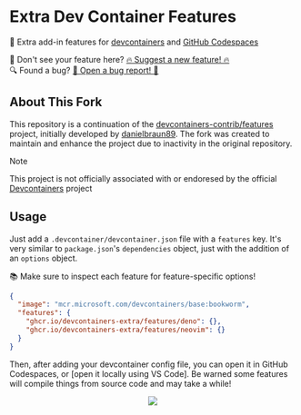 # Extra Dev Container Features

🐳 Extra add-in features for
[devcontainers](https://code.visualstudio.com/docs/devcontainers/containers) and
[GitHub Codespaces](https://github.com/features/codespaces)

👀 Don't see your feature here? [🔥 Suggest a new feature! 🔥](https://github.com/devcontainers-extra/features/issues/new?template=suggest-feature.yaml) \
🔍 Found a bug? [🐞 Open a bug report! 🐞](https://github.com/devcontainers-extra/features/issues/new?template=feature-bug-report.yaml)

## About This Fork

This repository is a continuation of the [devcontainers-contrib/features](https://github.com/devcontainers-contrib/features) project, initially developed by [danielbraun89](https://github.com/danielbraun89). The fork was created to maintain and enhance the project due to inactivity in the original repository.

> [!NOTE]
> This project is not officially associated with or endoresed by the official [Devcontainers](https://containers.dev/) project

## Usage

Just add a `.devcontainer/devcontainer.json` file with a `features` key. It's
very similar to `package.json`'s `dependencies` object, just with the addition
of an `options` object.

📚 Make sure to inspect each feature for feature-specific options!

```json
{
  "image": "mcr.microsoft.com/devcontainers/base:bookworm",
  "features": {
    "ghcr.io/devcontainers-extra/features/deno": {},
    "ghcr.io/devcontainers-extra/features/neovim": {}
  }
}
```

Then, after adding your devcontainer config file, you can open it in GitHub
Codespaces, or \[open it locally using VS Code\]. Be warned some features will
compile things from source code and may take a while!

<div align="center">

![](https://i.imgur.com/JMdowst.png)

</div>
